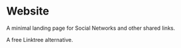 # Website

A minimal landing page for Social Networks and other shared links.

A free Linktree alternative.
